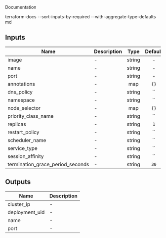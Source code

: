Documentation

terraform-docs --sort-inputs-by-required --with-aggregate-type-defaults md


## Inputs

| Name | Description | Type | Default | Required |
|------|-------------|:----:|:-----:|:-----:|
| image | - | string | - | yes |
| name | - | string | - | yes |
| port | - | string | - | yes |
| annotations | - | map | `{}` | no |
| dns\_policy | - | string | `` | no |
| namespace | - | string | `` | no |
| node\_selector | - | map | `{}` | no |
| priority\_class\_name | - | string | `` | no |
| replicas | - | string | `1` | no |
| restart\_policy | - | string | `` | no |
| scheduler\_name | - | string | `` | no |
| service\_type | - | string | `` | no |
| session\_affinity | - | string | `` | no |
| termination\_grace\_period\_seconds | - | string | `30` | no |

## Outputs

| Name | Description |
|------|-------------|
| cluster\_ip | - |
| deployment\_uid | - |
| name | - |
| port | - |

